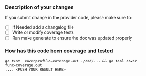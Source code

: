 <!--
Thank you for helping to improve Cloud Avenue CLI !
-->

### Description of your changes

<!--
Briefly describe what this pull request does. Be sure to direct your reviewers'
attention to anything that needs special consideration.

We love pull requests that resolve an open issue. If yours does, you
can uncomment the below line to indicate which issue your PR fixes, for example
"Fixes #500":

-->

If you submit change in the provider code, please make sure to:

- [ ] If Needed add a changelog file
- [ ] Write or modify coverage tests
- [ ]  Run make generate to ensure the doc was updated properly

### How has this code been coverage and tested
```
go test -coverprofile=coverage.out ./cmd/... && go tool cover -func=coverage.out
.... <PUSH YOUR RESULT HERE>
```

<!--
Before reviewers can be confident in the correctness of this pull request, it
needs to tested and shown to be correct. Briefly describe the testing that has
already been done or which is planned for this change.
-->